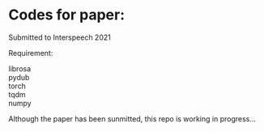  # Codes for paper: <End-to-End Language Diarization with Self-Attention for Bilingual Code-switching Speech>
 Submitted to Interspeech 2021
  
  Requirement:
  
  librosa  
  pydub  
  torch  
  tqdm  
  numpy  
  
  Although the paper has been sunmitted, this repo is working in progress...
